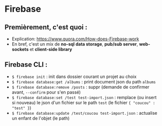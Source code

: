 Firebase
========

Premièrement, c'est quoi :
--------------------------

* Explication: https://www.quora.com/How-does-Firebase-work
* En bref, c'est un mix de __no-sql data storage__, __pub/sub server__, __web-sockets__ et __client-side library__

Firebase CLI :
--------------
* `$ firebase init` : init dans dossier courant un projet au choix
* `$ firebase database:get /albums` : print document json du path `albums`
* `$ firebase database:remove /posts` : suppr (demande de confirmer avant, `--confirm` pour s'en passé)
* `$ firebase database:set /test test-import.json` : remplace (ou insert si nouveau) le json d'un fichier sur le path `test` (le fichier `{ "coucou" : "test" }`)
* `$ firebase database:update /test/coucou test-import.json` : actualise un enfant de l'objet (le path)
